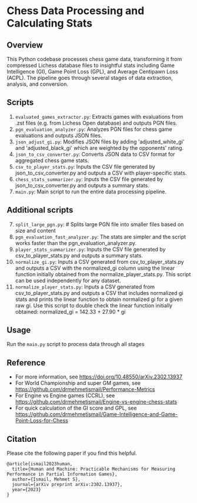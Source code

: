 # Chess Data Processing and Calculating Stats

## Overview
This Python codebase processes chess game data, transforming it from compressed Lichess database files to insightful stats including Game Intelligence (GI), Game Point Loss (GPL), and Average Centipawn Loss (ACPL). The pipeline goes through several stages of data extraction, analysis, and conversion.

## Scripts
1. `evaluated_games_extractor.py`: Extracts games with evaluations from .zst files (e.g. from Lichess Open database) and outputs PGN files.
2. `pgn_evaluation_analyzer.py`: Analyzes PGN files for chess game evaluations and outputs JSON files.
3. `json_adjust_gi.py`: Modifies JSON files by adding 'adjusted_white_gi' and 'adjusted_black_gi' which are weighted by the opponents' rating.
4. `json_to_csv_converter.py`: Converts JSON data to CSV format for aggregated chess game stats.
5. `csv_to_player_stats.py`: Inputs the CSV file generated by json_to_csv_converter.py and outputs a CSV with player-specific stats.
6. `chess_stats_summarizer.py`: Inputs the CSV file generated by json_to_csv_converter.py and outputs a summary stats.
7. `main.py`: Main script to run the entire data processing pipeline.

## Additional scripts

7. `split_large_pgn.py`: # Splits large PGN file into smaller files based on size and content
8. `pgn_evaluation_fast_analyzer.py`: The stats are simpler and the script works faster than the pgn_evaluation_analyzer.py.
9. `player_stats_summarizer.py`: Inputs the CSV file generated by csv_to_player_stats.py and outputs a summary stats.
10. `normalize_gi.py`: Inputs a CSV generated from csv_to_player_stats.py and outputs a CSV with the normalized_gi column using the linear function initially obtained from the normalize_player_stats.py. This script can be used independently for any dataset.
11. `normalize_player_stats.py`: Inputs a CSV generated from csv_to_player_stats.py and outputs a CSV that includes normalized gi stats and prints the linear function to obtain normalized gi for a given raw gi. Use this script to double check the linear function initially obtained: normalized_gi = 142.33 + 27.90 * gi



## Usage
Run the `main.py` script to process data through all stages

## Reference
- For more information, see https://doi.org/10.48550/arXiv.2302.13937
- For World Championship and super GM games, see https://github.com/drmehmetismail/Performance-Metrics
- For Engine vs Engine games (CCRL), see https://github.com/drmehmetismail/Engine-vs-engine-chess-stats
- For quick calculation of the GI score and GPL, see https://github.com/drmehmetismail/Game-Intelligence-and-Game-Point-Loss-for-Chess

## Citation
Please cite the following paper if you find this helpful.
```
@article{ismail2023human,
  title={Human and Machine: Practicable Mechanisms for Measuring Performance in Partial Information Games},
  author={Ismail, Mehmet S},
  journal={arXiv preprint arXiv:2302.13937},
  year={2023}
}
```
